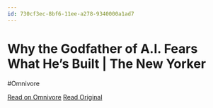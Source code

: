 ```yaml
---
id: 730cf3ec-8bf6-11ee-a278-9340000a1ad7
---
```


# Why the Godfather of A.I. Fears What He’s Built | The New Yorker
#Omnivore

[Read on Omnivore](https://omnivore.app/me/why-the-godfather-of-a-i-fears-what-he-s-built-the-new-yorker-18c091f8686)
[Read Original](https://www.newyorker.com/magazine/2023/11/20/geoffrey-hinton-profile-ai)

